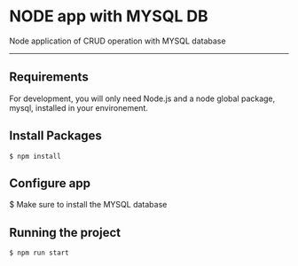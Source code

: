 # NODE app with MYSQL DB

Node application of CRUD operation with MYSQL database 

---
## Requirements

For development, you will only need Node.js and a node global package, mysql, installed in your environement.


## Install Packages

    $ npm install
    

## Configure app

   $ Make sure to install the MYSQL database 

## Running the project

    $ npm run start